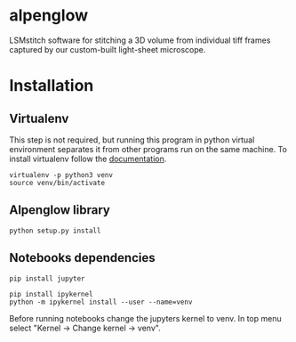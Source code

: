 # alpenglow
LSMstitch software for stitching a 3D volume from individual tiff frames captured by our custom-built light-sheet microscope.

# Installation

## Virtualenv

This step is not required, but running this program in python virtual environment separates it from other programs run on the same machine. To install virtualenv follow the [documentation](https://virtualenv.pypa.io/en/stable/installation/).

```
virtualenv -p python3 venv
source venv/bin/activate
```

## Alpenglow library
```
python setup.py install
```

## Notebooks dependencies

```
pip install jupyter

pip install ipykernel
python -m ipykernel install --user --name=venv
```

Before running notebooks change the jupyters kernel to venv. In top menu select "Kernel -> Change kernel -> venv".
